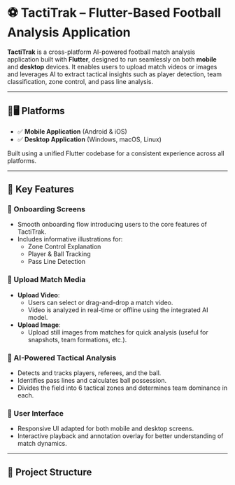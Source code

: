 # ⚽ TactiTrak – Flutter-Based Football Analysis Application

**TactiTrak** is a cross-platform AI-powered football match analysis application built with **Flutter**, designed to run seamlessly on both **mobile** and **desktop** devices. It enables users to upload match videos or images and leverages AI to extract tactical insights such as player detection, team classification, zone control, and pass line analysis.

---

## 📱🖥️ Platforms

- ✅ **Mobile Application** (Android & iOS)
- ✅ **Desktop Application** (Windows, macOS, Linux)

Built using a unified Flutter codebase for a consistent experience across all platforms.

---

## 🌟 Key Features

### 🔸 Onboarding Screens
- Smooth onboarding flow introducing users to the core features of TactiTrak.
- Includes informative illustrations for:
  - Zone Control Explanation
  - Player & Ball Tracking
  - Pass Line Detection

### 🔸 Upload Match Media
- **Upload Video**:
  - Users can select or drag-and-drop a match video.
  - Video is analyzed in real-time or offline using the integrated AI model.
- **Upload Image**:
  - Upload still images from matches for quick analysis (useful for snapshots, team formations, etc.).

### 🔸 AI-Powered Tactical Analysis
- Detects and tracks players, referees, and the ball.
- Identifies pass lines and calculates ball possession.
- Divides the field into 6 tactical zones and determines team dominance in each.

### 🔸 User Interface
- Responsive UI adapted for both mobile and desktop screens.
- Interactive playback and annotation overlay for better understanding of match dynamics.

---

## 📁 Project Structure

